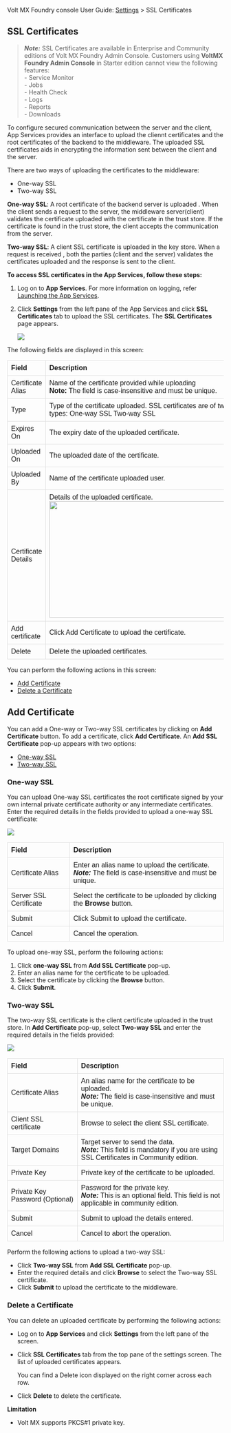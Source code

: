                             

Volt MX  Foundry console User Guide: [Settings](Settings.md) > SSL Certificates

SSL Certificates
----------------

> **_Note:_** SSL Certificates are available in Enterprise and Community editions of Volt MX Foundry Admin Console. Customers using **VoltMX Foundry Admin Console** in Starter edition cannot view the following features:  
\- Service Monitor  
\- Jobs  
\- Health Check  
\- Logs  
\- Reports  
\- Downloads

To configure secured communication between the server and the client, App Services provides an interface to upload the cliennt certificates and the root certificates of the backend to the middleware. The uploaded SSL certificates aids in encrypting the information sent between the client and the server.

There are two ways of uploading the certificates to the middleware:

*   One-way SSL
*   Two-way SSL

**One-way SSL**: A root certificate of the backend server is uploaded . When the client sends a request to the server, the middleware server(client) validates the certificate uploaded with the certificate in the trust store. If the certificate is found in the trust store, the client accepts the communication from the server.

**Two-way SSL**: A client SSL certificate is uploaded in the key store. When a request is received , both the parties (client and the server) validates the certificates uploaded and the response is sent to the client.

**To access SSL certificates in the App Services, follow these steps:**

1.  Log on to **App Services**. For more information on logging, refer [Launching the App Services](Launching_Admin_Console.md).
2.  Click **Settings** from the left pane of the App Services and click **SSL Certificates** tab to upload the SSL certificates. The **SSL Certificates** page appears.
    
    ![](Resources/Images/SSL_Cert.png)
    

The following fields are displayed in this screen:
  
<!DOCTYPE html>
<html>
<head>
<style>
table {
  font-family: arial, sans-serif;
  border-collapse: collapse;
  width: 100%;
}
td, th {
  border: 1px solid #dddddd;
  text-align: left;
  padding: 8px;
}
tr:nth-child(even) {
}
</style>
</head>
<body>
<table>
  <tr>
    <th>Field</th>
    <th>Description</th>
  </tr>
  <tr>
    <td>Certificate Alias</td>
    <td>Name of the certificate provided while uploading<br><b>Note:</b> The field is case-insensitive and must be unique.</td>
  </tr>
  <tr>
    <td>Type</td>
    <td>Type of the certificate uploaded. SSL certificates are of two types: One-way SSL Two-way SSL</td>
  </tr>
  <tr>
    <td>Expires On</td>
    <td>The expiry date of the uploaded certificate.</td>
  </tr>
  <tr>
    <td>Uploaded On</td>
    <td>The uploaded date of the certificate.</td>
  </tr>
  <tr>
    <td>Uploaded By</td>
    <td>Name of the certificate uploaded user.</td>
  </tr>
  <tr>
    <td>Certificate Details</td>
    <td>Details of the uploaded certificate.<br><img src="Resources/Images/SSL_02_png" width="450" height="270"></td>
    <tr>
    <td>Add certificate</td>
    <td>Click Add Certificate to upload the certificate.</td>
  </tr>
  <tr>
    <td>Delete</td>
    <td>Delete the uploaded certificates.<br></td>
  </tr>
  </tr>
</table>
</body>
</html>

You can perform the following actions in this screen:

*   [Add Certificate](#add-certificate)
*   [Delete a Certificate](#delete-a-certificate)

Add Certificate
---------------

You can add a One-way or Two-way SSL certificates by clicking on **Add Certificate** button. To add a certificate, click **Add Certificate**. An **Add SSL Certificate** pop-up appears with two options:

*   [One-way SSL](#one-way-ssl)
*   [Two-way SSL](#two-way-ssl)

### One-way SSL

You can upload One-way SSL certificates the root certificate signed by your own internal private certificate authority or any intermediate certificates. Enter the required details in the fields provided to upload a one-way SSL certificate:

![](Resources/Images/one-way-ssl.PNG)

  
| Field | Description |
| --- | --- |
| Certificate Alias | Enter an alias name to upload the certificate. <br> **_Note:_** The field is case-insensitive and must be unique. |
| Server SSL Certificate | Select the certificate to be uploaded by clicking the **Browse** button. |
| Submit | Click Submit to upload the certificate. |
| Cancel | Cancel the operation. |

To upload one-way SSL, perform the following actions:

1.  Click **one-way SSL** from **Add SSL Certificate** pop-up.
2.  Enter an alias name for the certificate to be uploaded.
3.  Select the certificate by clicking the **Browse** button.
4.  Click **Submit**.

### Two-way SSL

The two-way SSL certificate is the client certificate uploaded in the trust store. In **Add Certificate** pop-up, select **Two-way SSL** and enter the required details in the fields provided:

![](Resources/Images/two_way_SSL.png)

  
| Field | Description |
| --- | --- |
| Certificate Alias | An alias name for the certificate to be uploaded. <br> **_Note:_** The field is case-insensitive and must be unique. |
| Client SSL certificate | Browse to select the client SSL certificate. |
| Target Domains | Target server to send the data. <br> **_Note:_** This field is mandatory if you are using SSL Certificates in Community edition. |
| Private Key | Private key of the certificate to be uploaded. |
| Private Key Password (Optional) | Password for the private key. <br> **_Note:_** This is an optional field. This field is not applicable in community edition. |
| Submit | Submit to upload the details entered. |
| Cancel | Cancel to abort the operation. |

Perform the following actions to upload a two-way SSL:

*   Click **Two-way SSL** from **Add SSL Certificate** pop-up.
*   Enter the required details and click **Browse** to select the Two-way SSL certificate.
*   Click **Submit** to upload the certificate to the middleware.

### Delete a Certificate

You can delete an uploaded certificate by performing the following actions:

*   Log on to **App Services** and click **Settings** from the left pane of the screen.
*   Click **SSL Certificates** tab from the top pane of the settings screen. The list of uploaded certificates appears.
    
    You can find a Delete icon displayed on the right corner across each row.
    
*   Click **Delete** to delete the certificate.

**Limitation**

*   Volt MX supports PKCS#1 private key.
